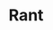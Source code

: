 ---
title: "Rant"
layout: netlogs
description: "This page is a list of all my netlogs/posts/whatever-you-want-to-call-them. Pretty cool, huh?"
---